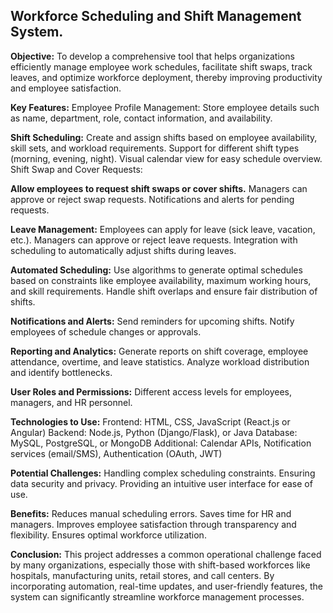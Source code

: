 ## Workforce Scheduling and Shift Management System.

**Objective:**
To develop a comprehensive tool that helps organizations efficiently manage employee work schedules,
facilitate shift swaps, track leaves, and optimize workforce deployment,
thereby improving productivity and employee satisfaction.

**Key Features:**
Employee Profile Management:
Store employee details such as name, department, role, contact information, and availability.

**Shift Scheduling:**
Create and assign shifts based on employee availability, skill sets, and workload requirements.
Support for different shift types (morning, evening, night).
Visual calendar view for easy schedule overview.
Shift Swap and Cover Requests:

**Allow employees to request shift swaps or cover shifts.**
Managers can approve or reject swap requests.
Notifications and alerts for pending requests.

**Leave Management:**
Employees can apply for leave (sick leave, vacation, etc.).
Managers can approve or reject leave requests.
Integration with scheduling to automatically adjust shifts during leaves.

**Automated Scheduling:**
Use algorithms to generate optimal schedules based on constraints like employee availability, maximum working hours, and skill requirements.
Handle shift overlaps and ensure fair distribution of shifts.

**Notifications and Alerts:**
Send reminders for upcoming shifts.
Notify employees of schedule changes or approvals.

**Reporting and Analytics:**
Generate reports on shift coverage, employee attendance, overtime, and leave statistics.
Analyze workload distribution and identify bottlenecks.

**User Roles and Permissions:**
Different access levels for employees, managers, and HR personnel.

**Technologies to Use:**
Frontend: HTML, CSS, JavaScript (React.js or Angular)
Backend: Node.js, Python (Django/Flask), or Java
Database: MySQL, PostgreSQL, or MongoDB
Additional: Calendar APIs, Notification services (email/SMS), Authentication (OAuth, JWT)

**Potential Challenges:**
Handling complex scheduling constraints.
Ensuring data security and privacy.
Providing an intuitive user interface for ease of use.

**Benefits:**
Reduces manual scheduling errors.
Saves time for HR and managers.
Improves employee satisfaction through transparency and flexibility.
Ensures optimal workforce utilization.

**Conclusion:**
This project addresses a common operational challenge faced by many organizations, 
especially those with shift-based workforces like hospitals, manufacturing units, retail stores, and call centers. 
By incorporating automation, real-time updates, and user-friendly features, 
the system can significantly streamline workforce management processes.
